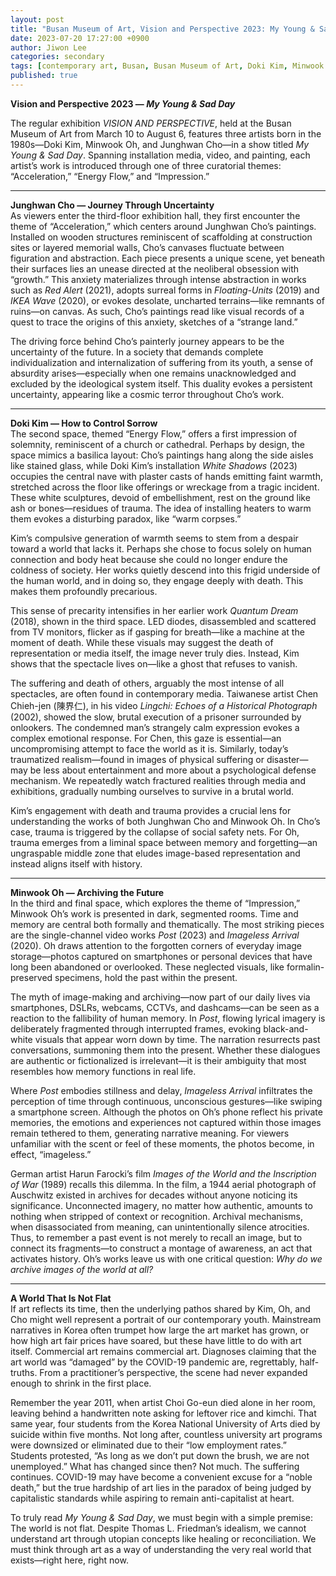 ```yaml
---
layout: post
title: "Busan Museum of Art, Vision and Perspective 2023: My Young & Sad Day - Review"
date: 2023-07-20 17:27:00 +0900
author: Jiwon Lee
categories: secondary
tags: [contemporary art, Busan, Busan Museum of Art, Doki Kim, Minwook Oh, Junghwan Cho]
published: true
---
```


**Vision and Perspective 2023  — _My Young & Sad Day_**

The regular exhibition _VISION AND PERSPECTIVE_, held at the Busan Museum of Art from March 10 to August 6, features three artists born in the 1980s—Doki Kim, Minwook Oh, and Junghwan Cho—in a show titled _My Young & Sad Day_. Spanning installation media, video, and painting, each artist’s work is introduced through one of three curatorial themes: “Acceleration,” “Energy Flow,” and “Impression.”

----------

**Junghwan Cho — Journey Through Uncertainty**  
As viewers enter the third-floor exhibition hall, they first encounter the theme of “Acceleration,” which centers around Junghwan Cho’s paintings. Installed on wooden structures reminiscent of scaffolding at construction sites or layered memorial walls, Cho’s canvases fluctuate between figuration and abstraction. Each piece presents a unique scene, yet beneath their surfaces lies an unease directed at the neoliberal obsession with “growth.” This anxiety materializes through intense abstraction in works such as _Red Alert_ (2021), adopts surreal forms in _Floating-Units_ (2019) and _IKEA Wave_ (2020), or evokes desolate, uncharted terrains—like remnants of ruins—on canvas. As such, Cho’s paintings read like visual records of a quest to trace the origins of this anxiety, sketches of a “strange land.”

The driving force behind Cho’s painterly journey appears to be the uncertainty of the future. In a society that demands complete individualization and internalization of suffering from its youth, a sense of absurdity arises—especially when one remains unacknowledged and excluded by the ideological system itself. This duality evokes a persistent uncertainty, appearing like a cosmic terror throughout Cho’s work.

----------

**Doki Kim — How to Control Sorrow**  
The second space, themed “Energy Flow,” offers a first impression of solemnity, reminiscent of a church or cathedral. Perhaps by design, the space mimics a basilica layout: Cho’s paintings hang along the side aisles like stained glass, while Doki Kim’s installation _White Shadows_ (2023) occupies the central nave with plaster casts of hands emitting faint warmth, stretched across the floor like offerings or wreckage from a tragic incident. These white sculptures, devoid of embellishment, rest on the ground like ash or bones—residues of trauma. The idea of installing heaters to warm them evokes a disturbing paradox, like “warm corpses.”

Kim’s compulsive generation of warmth seems to stem from a despair toward a world that lacks it. Perhaps she chose to focus solely on human connection and body heat because she could no longer endure the coldness of society. Her works quietly descend into this frigid underside of the human world, and in doing so, they engage deeply with death. This makes them profoundly precarious.

This sense of precarity intensifies in her earlier work _Quantum Dream_ (2018), shown in the third space. LED diodes, disassembled and scattered from TV monitors, flicker as if gasping for breath—like a machine at the moment of death. While these visuals may suggest the death of representation or media itself, the image never truly dies. Instead, Kim shows that the spectacle lives on—like a ghost that refuses to vanish.

The suffering and death of others, arguably the most intense of all spectacles, are often found in contemporary media. Taiwanese artist Chen Chieh-jen (陳界仁), in his video _Lingchi: Echoes of a Historical Photograph_ (2002), showed the slow, brutal execution of a prisoner surrounded by onlookers. The condemned man’s strangely calm expression evokes a complex emotional response. For Chen, this gaze is essential—an uncompromising attempt to face the world as it is. Similarly, today’s traumatized realism—found in images of physical suffering or disaster—may be less about entertainment and more about a psychological defense mechanism. We repeatedly watch fractured realities through media and exhibitions, gradually numbing ourselves to survive in a brutal world.

Kim’s engagement with death and trauma provides a crucial lens for understanding the works of both Junghwan Cho and Minwook Oh. In Cho’s case, trauma is triggered by the collapse of social safety nets. For Oh, trauma emerges from a liminal space between memory and forgetting—an ungraspable middle zone that eludes image-based representation and instead aligns itself with history.

----------

**Minwook Oh — Archiving the Future**  
In the third and final space, which explores the theme of “Impression,” Minwook Oh’s work is presented in dark, segmented rooms. Time and memory are central both formally and thematically. The most striking pieces are the single-channel video works _Post_ (2023) and _Imageless Arrival_ (2020). Oh draws attention to the forgotten corners of everyday image storage—photos captured on smartphones or personal devices that have long been abandoned or overlooked. These neglected visuals, like formalin-preserved specimens, hold the past within the present.

The myth of image-making and archiving—now part of our daily lives via smartphones, DSLRs, webcams, CCTVs, and dashcams—can be seen as a reaction to the fallibility of human memory. In _Post_, flowing lyrical imagery is deliberately fragmented through interrupted frames, evoking black-and-white visuals that appear worn down by time. The narration resurrects past conversations, summoning them into the present. Whether these dialogues are authentic or fictionalized is irrelevant—it is their ambiguity that most resembles how memory functions in real life.

Where _Post_ embodies stillness and delay, _Imageless Arrival_ infiltrates the perception of time through continuous, unconscious gestures—like swiping a smartphone screen. Although the photos on Oh’s phone reflect his private memories, the emotions and experiences not captured within those images remain tethered to them, generating narrative meaning. For viewers unfamiliar with the scent or feel of these moments, the photos become, in effect, “imageless.”

German artist Harun Farocki’s film _Images of the World and the Inscription of War_ (1989) recalls this dilemma. In the film, a 1944 aerial photograph of Auschwitz existed in archives for decades without anyone noticing its significance. Unconnected imagery, no matter how authentic, amounts to nothing when stripped of context or recognition. Archival mechanisms, when disassociated from meaning, can unintentionally silence atrocities. Thus, to remember a past event is not merely to recall an image, but to connect its fragments—to construct a montage of awareness, an act that activates history. Oh’s works leave us with one critical question: _Why do we archive images of the world at all?_

----------

**A World That Is Not Flat**  
If art reflects its time, then the underlying pathos shared by Kim, Oh, and Cho might well represent a portrait of our contemporary youth. Mainstream narratives in Korea often trumpet how large the art market has grown, or how high art fair prices have soared, but these have little to do with art itself. Commercial art remains commercial art. Diagnoses claiming that the art world was “damaged” by the COVID-19 pandemic are, regrettably, half-truths. From a practitioner’s perspective, the scene had never expanded enough to shrink in the first place.

Remember the year 2011, when artist Choi Go-eun died alone in her room, leaving behind a handwritten note asking for leftover rice and kimchi. That same year, four students from the Korea National University of Arts died by suicide within five months. Not long after, countless university art programs were downsized or eliminated due to their “low employment rates.” Students protested, “As long as we don’t put down the brush, we are not unemployed.” What has changed since then? Not much. The suffering continues. COVID-19 may have become a convenient excuse for a “noble death,” but the true hardship of art lies in the paradox of being judged by capitalistic standards while aspiring to remain anti-capitalist at heart.

To truly read _My Young & Sad Day_, we must begin with a simple premise: The world is not flat. Despite Thomas L. Friedman’s idealism, we cannot understand art through utopian concepts like healing or reconciliation. We must think through art as a way of understanding the very real world that exists—right here, right now.
